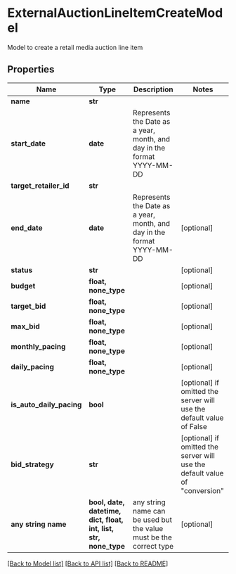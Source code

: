 # ExternalAuctionLineItemCreateModel

Model to create a retail media auction line item

## Properties
Name | Type | Description | Notes
------------ | ------------- | ------------- | -------------
**name** | **str** |  | 
**start_date** | **date** | Represents the Date as a year, month, and day in the format YYYY-MM-DD | 
**target_retailer_id** | **str** |  | 
**end_date** | **date** | Represents the Date as a year, month, and day in the format YYYY-MM-DD | [optional] 
**status** | **str** |  | [optional] 
**budget** | **float, none_type** |  | [optional] 
**target_bid** | **float, none_type** |  | [optional] 
**max_bid** | **float, none_type** |  | [optional] 
**monthly_pacing** | **float, none_type** |  | [optional] 
**daily_pacing** | **float, none_type** |  | [optional] 
**is_auto_daily_pacing** | **bool** |  | [optional]  if omitted the server will use the default value of False
**bid_strategy** | **str** |  | [optional]  if omitted the server will use the default value of "conversion"
**any string name** | **bool, date, datetime, dict, float, int, list, str, none_type** | any string name can be used but the value must be the correct type | [optional]

[[Back to Model list]](../README.md#documentation-for-models) [[Back to API list]](../README.md#documentation-for-api-endpoints) [[Back to README]](../README.md)


